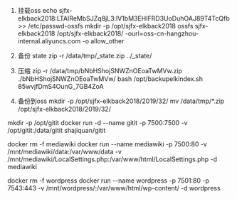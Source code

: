 1. 挂载oss
echo sjfx-elkback2018:LTAIReMbSJZq8jL3:lV1bM3EHIFRD3UoDuhOAJ89T4TcQfb >> /etc/passwd-ossfs
mkdir -p /opt/sjfx-elkback2018
ossfs sjfx-elkback2018  /opt/sjfx-elkback2018/ -ourl=oss-cn-hangzhou-internal.aliyuncs.com -o allow_other

2. 备份 state
zip -r /data/tmp/_state.zip ../_state/

3. 压缩
zip -r /data/tmp/bNbHShojSNWZnOEoaTwMVw.zip ./bNbHShojSNWZnOEoaTwMVw/
bash /opt/backupelkindex.sh 85wvjfDmS4OunG_7GB4ZoA

4. 备份到oss
mkdir -p /opt/sjfx-elkback2018/2019/32/
mv /data/tmp/*.zip /opt/sjfx-elkback2018/2019/32/

mkdir -p /opt/gitit
docker run -d --name gitit -p 7500:7500 -v /opt/gitit:/data/gitit shajiquan/gitit

docker rm -f mediawiki
docker run --name mediawiki -p 7500:80 -v /mnt/mediawiki/data:/var/www/data -v /mnt/mediawiki/LocalSettings.php:/var/www/html/LocalSettings.php -d mediawiki

docker rm -f wordpress
docker run --name wordpress -p 7501:80 -p 7543:443 -v /mnt/wordpress/:/var/www/html/wp-content/ -d wordpress